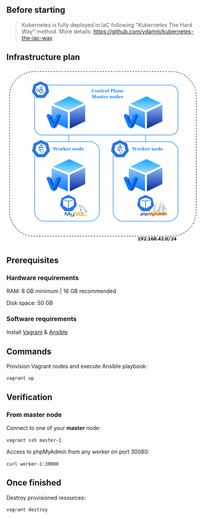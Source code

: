 ## Before starting

> Kubernetes is fully deployed in IaC following "Kubernetes The Hard Way" method. More details: https://github.com/ydamni/kubernetes-the-iac-way

## Infrastructure plan

![infrastructure](local-install-with-kube.PNG)


## Prerequisites

### Hardware requirements

RAM: 8 GB minimum | 16 GB recommended

Disk space: 50 GB

### Software requirements

Install [Vagrant](https://www.vagrantup.com/downloads) & [Ansible](https://docs.ansible.com/ansible/latest/installation_guide/intro_installation.html)


## Commands

Provision Vagrant nodes and execute Ansible playbook:
```
vagrant up
```

## Verification

### From master node

Connect to one of your **master** node:

`vagrant ssh master-1`

Access to phpMyAdmin from any worker on port 30080:

`curl worker-1:30080`


## Once finished

Destroy provisioned resources:
```
vagrant destroy
```
